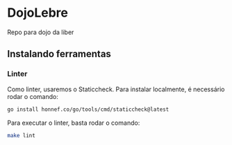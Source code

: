 # DojoLebre
Repo para dojo da liber

## Instalando ferramentas

### Linter
Como linter, usaremos o Staticcheck. Para instalar localmente, é necessário rodar o comando:
```bash
go install honnef.co/go/tools/cmd/staticcheck@latest
```
Para executar o linter, basta rodar o comando:
```bash
make lint
```
